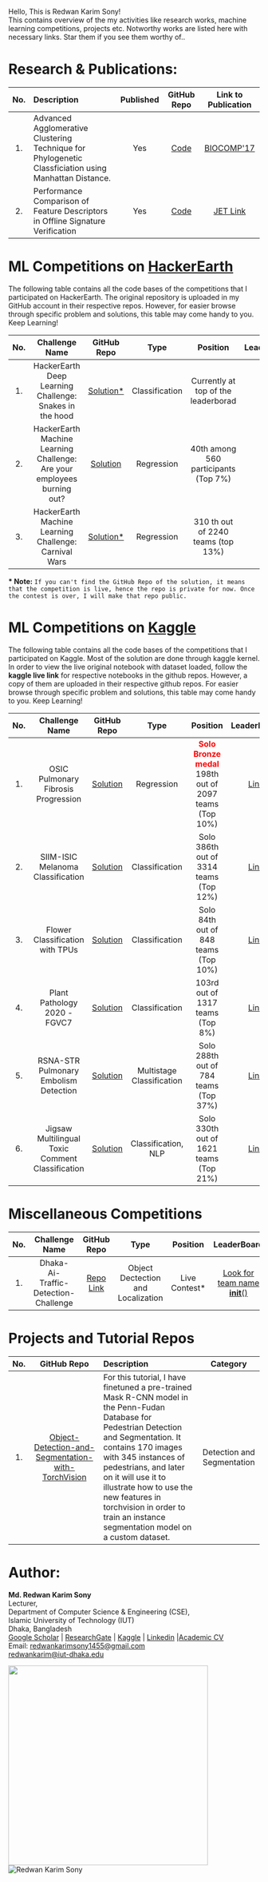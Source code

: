 Hello, This is Redwan Karim Sony! <br/>This contains overview of the my activities like research works, machine learning competitions, projects etc. Notworthy works are listed here with necessary links. Star them if you see them worthy of.. 


	
# Research & Publications:
|No.| Description | Published | GitHub Repo | Link to Publication|
|:---:|:-----------|:-----------:|:-------------:|:--------------------:|
|1. |Advanced Agglomerative Clustering Technique for Phylogenetic Classficiation using Manhattan Distance.| Yes | [Code](https://github.com/redwankarimsony/AACT)|[BIOCOMP'17](https://csce.ucmss.com/cr/books/2017/LFS/CSREA2017/BIC3194.pdf)|
|2. |Performance Comparison of Feature Descriptors in Offline Signature Verification | Yes | [Code](https://github.com/redwankarimsony/Offline-Signature-Verification)|[JET Link](http://jet.iutoic-dhaka.edu/assets/publishedPaper/14_1_1.pdf)|


	
	
# ML Competitions on [HackerEarth](https://www.hackerearth.com/challenges/)

The following table contains all the code bases of the competitions that I participated on HackerEarth. The original repository is uploaded in my GitHub account in their respective repos. However, for easier browse through specific problem and solutions, this table may come handy to you. Keep Learning!

| No. |                                  Challenge Name                                  |                                                                                           GitHub Repo                                                                                            |      Type      |                       Position                        | LeaderBoard |
| :-: | :------------------------------------------------------------------------------: | :-----------------------------------------------------------------------------------------------------------------------------------------------------------------------------------------: | :------------: | :---------------------------------------------------: | :---------: |
|  1.  |           HackerEarth Deep Learning Challenge: Snakes in the hood         |         [Solution*](https://github.com/redwankarimsony/hackerearth-snake-in-the-hood)         | Classification |       Currently at top of the leaderborad       | [Link](https://www.hackerearth.com/challenges/competitive/hackerearth-deep-learning-challenge-snake-breed-detection/leaderboard/identify-the-snake-breed-5-66d9a9f5/) |
|  2. |           HackerEarth Machine Learning Challenge: Are your employees burning out?        |         [Solution](https://github.com/redwankarimsony/hackerearth_employee_burnout)         | Regression |       40th among 560 participants (Top 7%)     | [Link](https://www.hackerearth.com/challenges/competitive/hackerearth-machine-learning-challenge-predict-burnout-rate/leaderboard/predict-the-employee-burn-out-rate-7-6340b4e3/) |
|  3. |           HackerEarth Machine Learning Challenge: Carnival Wars       |         [Solution*](https://github.com/redwankarimsony/HackerEarth-Carnival-Wars)         | Regression |       310 th out of 2240 teams (top 13%)      | [Link](https://www.hackerearth.com/challenges/competitive/hackerearth-machine-learning-challenge-predict-selling-price/leaderboard/predict-the-price-5-fe7f8735/) |

**\* Note:**  `If you can't find the GitHub Repo of the solution, it means that the competition is live, hence the repo is private for now. Once the contest is over, I will make that repo public.` 



# ML Competitions on [Kaggle](https://www.kaggle.com/)

The following table contains all the code bases of the competitions that I participated on Kaggle. Most of the solution are done through kaggle kernel. In order to view the live original notebook with dataset loaded, follow the **kaggle live link** for respective notebooks in the github repos.  However, a copy of them are uploaded in their respective github repos. For easier browse through specific problem and solutions, this table may come handy to you. Keep Learning!

| No. |                                  Challenge Name                                  |                                                                                         GitHub Repo                                                                                            |      Type      |                       Position                        | LeaderBoard |
| :-: | :------------------------------------------------------------------------------: | :-----------------------------------------------------------------------------------------------------------------------------------------------------------------------------------------: | :------------: | :---------------------------------------------------: | :---------: |
|  1.  |           OSIC Pulmonary Fibrosis Progression        |         [Solution](https://github.com/redwankarimsony/OSIC-Pulmonary-Fibrosis-Progression)         |  Regression |       <font color = 'red'> **Solo Bronze medal** </font> </br> 198th out of 2097 teams (Top 10%)        | [Link](https://www.kaggle.com/c/osic-pulmonary-fibrosis-progression/leaderboard) |
|  2.  |           SIIM-ISIC Melanoma Classification         |         [Solution](https://github.com/redwankarimsony/SIIM-ISIC-Melanoma-Classification)         | Classification |       Solo 386th out of 3314 teams (Top 12%)       | [Link](https://www.kaggle.com/c/siim-isic-melanoma-classification/leaderboard) |
|  3.  |           Flower Classification with TPUs        |         [Solution](https://github.com/redwankarimsony/Flower-Classification-with-TPUs)         | Classification |       Solo 84th out of 848 teams (Top 10%)       | [Link](https://www.kaggle.com/c/flower-classification-with-tpus/leaderboard) |
|  4.  |           Plant Pathology 2020 - FGVC7      |         [Solution](https://github.com/redwankarimsony/Plant-Pathology-2020---FGVC7)         | Classification |       103rd out of 1317 teams (Top 8%)       | [Link](https://www.kaggle.com/c/plant-pathology-2020-fgvc7/leaderboard) |
| 5.   |RSNA-STR Pulmonary Embolism Detection |       [Solution](https://github.com/redwankarimsony/RSNA-STR-Pulmonary-Embolism-Detection/)         | Multistage Classification | Solo 288th out of 784 teams (Top 37%)       | [Link](https://www.kaggle.com/c/rsna-str-pulmonary-embolism-detection/leaderboard) |
| 6.   |Jigsaw Multilingual Toxic Comment Classification |       [Solution](https://github.com/redwankarimsony/Jigsaw-Multilingual-Toxic-Comment-Classification/)         | Classification, NLP | Solo 330th out of 1621 teams (Top 21%)       | [Link](https://www.kaggle.com/c/jigsaw-multilingual-toxic-comment-classification/leaderboard) |

# Miscellaneous Competitions

| No. |  Challenge Name |   GitHub Repo   |      Type      |    Position   | LeaderBoard |
| :-: | :-------------: | :-------------: | :------------: | :-----------: | :---------: |
| 1.  | Dhaka-Ai-Traffic-Detection-Challenge | [Repo Link](https://github.com/redwankarimsony/Dhaka-Ai-Traffic-Detection-Challenge) | Object Dectection and Localization | Live Contest* | [Look for team name __init__()](https://dhaka-ai.com/leaderboard)     |

# Projects and Tutorial Repos
| No. |         GitHub Repo    |      Description     | Category |  
|:--:|:--------------------:|:-------------------|:------: |
|  1. | [Object-Detection-and-Segmentation-with-TorchVision](https://github.com/redwankarimsony/Object-Detection-and-Segmentation-with-TorchVision)|   For this tutorial, I have finetuned a pre-trained Mask R-CNN model in the Penn-Fudan Database for Pedestrian Detection and Segmentation. It contains 170 images with 345 instances of pedestrians, and later on it will use it to illustrate how to use the new features in torchvision in order to train an instance segmentation model on a custom dataset. | Detection and Segmentation |





# Author: 
**Md. Redwan Karim Sony** <br/>
Lecturer, <br/>
Department of Computer Science & Engineering (CSE), <br/>
Islamic University of Technology (IUT) <br/>
Dhaka, Bangladesh <br/>
[Google Scholar](https://scholar.google.com/citations?user=bQeQW8AAAAAJ&hl=en) | [ResearchGate](https://www.researchgate.net/profile/Redwan_Sony)  | [Kaggle](https://www.kaggle.com/redwankarimsony) | [Linkedin](https://bd.linkedin.com/in/redwankarimsony/)  |[Academic CV](https://github.com/redwankarimsony/redwankarimsony/blob/main/Redwan%20Karim%20Sony%20CV.pdf) </br>
Email: redwankarimsony1455@gmail.com<br>
	redwankarim@iut-dhaka.edu
	

[<img align="left" width="400" src="https://github-readme-stats.vercel.app/api?username=redwankarimsony&show_icons=true"/>](https://github.com/redwankarimsony/)
<p><img align='left' src="https://komarev.com/ghpvc/?username=redwankarimsony" alt="Redwan Karim Sony" /> </p>




